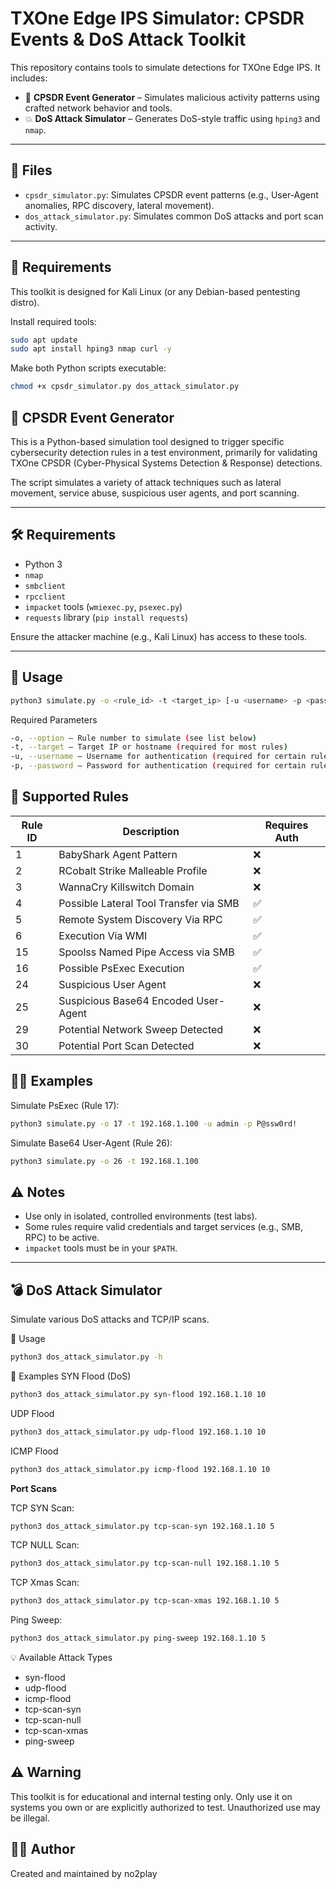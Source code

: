 # TXOne Edge IPS Simulator: CPSDR Events & DoS Attack Toolkit

This repository contains tools to simulate detections for TXOne Edge IPS. It includes:

- 🧠 **CPSDR Event Generator** – Simulates malicious activity patterns using crafted network behavior and tools.
- 💥 **DoS Attack Simulator** – Generates DoS-style traffic using `hping3` and `nmap`.

---

## 📂 Files

- `cpsdr_simulator.py`: Simulates CPSDR event patterns (e.g., User-Agent anomalies, RPC discovery, lateral movement).
- `dos_attack_simulator.py`: Simulates common DoS attacks and port scan activity.

---

## 🔧 Requirements

This toolkit is designed for Kali Linux (or any Debian-based pentesting distro).

Install required tools:

```bash
sudo apt update
sudo apt install hping3 nmap curl -y
```

Make both Python scripts executable:
```bash
chmod +x cpsdr_simulator.py dos_attack_simulator.py
```

## 🚨 CPSDR Event Generator

This is a Python-based simulation tool designed to trigger specific cybersecurity detection rules in a test environment, primarily for validating TXOne CPSDR (Cyber-Physical Systems Detection & Response) detections. 

The script simulates a variety of attack techniques such as lateral movement, service abuse, suspicious user agents, and port scanning.

---

## 🛠 Requirements

- Python 3
- `nmap`
- `smbclient`
- `rpcclient`
- `impacket` tools (`wmiexec.py`, `psexec.py`)
- `requests` library (`pip install requests`)

Ensure the attacker machine (e.g., Kali Linux) has access to these tools.

---

## 🚀 Usage

```bash
python3 simulate.py -o <rule_id> -t <target_ip> [-u <username> -p <password>]
```

Required Parameters
```bash
-o, --option — Rule number to simulate (see list below)
-t, --target — Target IP or hostname (required for most rules)
-u, --username — Username for authentication (required for certain rules)
-p, --password — Password for authentication (required for certain rules)
```

## 🧪 Supported Rules

| Rule ID | Description                                         | Requires Auth |
|---------|-----------------------------------------------------|---------------|
| 1       | BabyShark Agent Pattern                            | ❌             |
| 2       | RCobalt Strike Malleable Profile                   | ❌             |
| 3       | WannaCry Killswitch Domain                         | ❌             |
| 4       | Possible Lateral Tool Transfer via SMB             | ✅             |
| 5       | Remote System Discovery Via RPC                    | ✅             |
| 6       | Execution Via WMI                                  | ✅             |
| 15      | Spoolss Named Pipe Access via SMB                  | ✅             |
| 16      | Possible PsExec Execution                          | ✅             |
| 24      | Suspicious User Agent                              | ❌             |
| 25      | Suspicious Base64 Encoded User-Agent               | ❌             |
| 29      | Potential Network Sweep Detected                   | ❌             |
| 30      | Potential Port Scan Detected                       | ❌             |


## 🧑‍💻 Examples

Simulate PsExec (Rule 17):
```bash
python3 simulate.py -o 17 -t 192.168.1.100 -u admin -p P@ssw0rd!
```
Simulate Base64 User-Agent (Rule 26):
```bash
python3 simulate.py -o 26 -t 192.168.1.100
```

## ⚠️ Notes

- Use only in isolated, controlled environments (test labs).
- Some rules require valid credentials and target services (e.g., SMB, RPC) to be active.
- `impacket` tools must be in your `$PATH`.

---

## 💣 DoS Attack Simulator

Simulate various DoS attacks and TCP/IP scans.

📌 Usage
```bash
python3 dos_attack_simulator.py -h
```

🧪 Examples
SYN Flood (DoS)
```bash
python3 dos_attack_simulator.py syn-flood 192.168.1.10 10
```
UDP Flood
```bash
python3 dos_attack_simulator.py udp-flood 192.168.1.10 10
```
ICMP Flood
```bash
python3 dos_attack_simulator.py icmp-flood 192.168.1.10 10
```

**Port Scans**

TCP SYN Scan:
```bash
python3 dos_attack_simulator.py tcp-scan-syn 192.168.1.10 5
```
TCP NULL Scan:
```bash
python3 dos_attack_simulator.py tcp-scan-null 192.168.1.10 5
```
TCP Xmas Scan:
```bash
python3 dos_attack_simulator.py tcp-scan-xmas 192.168.1.10 5
```
Ping Sweep:
```bash
python3 dos_attack_simulator.py ping-sweep 192.168.1.10 5
```

💡 Available Attack Types
- syn-flood
- udp-flood
- icmp-flood
- tcp-scan-syn
- tcp-scan-null
- tcp-scan-xmas
- ping-sweep

## ⚠️ Warning

This toolkit is for educational and internal testing only. Only use it on systems you own or are explicitly authorized to test. Unauthorized use may be illegal.

## 👨‍💻 Author

Created and maintained by no2play

